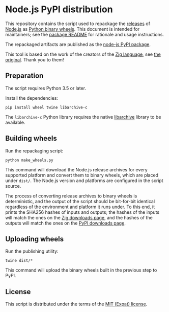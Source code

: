 Node.js PyPI distribution
=====================

This repository contains the script used to repackage the [releases][nodejsdl] of [Node.js][nodejs] as [Python binary wheels][wheel]. This document is intended for maintainers; see the [package README][pkgreadme] for rationale and usage instructions.

The repackaged artifacts are published as the [node-js PyPI package][pypi].

[nodejs]: https://nodejs.org/
[nodejsdl]:  https://nodejs.org/en/download/
[wheel]: https://github.com/pypa/wheel
[pkgreadme]: README.pypi.md
[pypi]: https://pypi.org/project/node-js/

This tool is based on the work of the creators of the [Zig language][ziglang], see [the original][basedon]. Thank you to them!

[ziglang]: https://ziglang.org
[basedon]: https://github.com/ziglang/zig-pypi

Preparation
-----------

The script requires Python 3.5 or later.

Install the dependencies:

```shell
pip install wheel twine libarchive-c
```

The `libarchive-c` Python library requires the native [libarchive][] library to be available.

[libarchive]: https://libarchive.org/

Building wheels
---------------

Run the repackaging script:

```shell
python make_wheels.py
```

This command will download the Node.js release archives for every supported platform and convert them to binary wheels, which are placed under `dist/`. The Node.js version and platforms are configured in the script source.

The process of converting release archives to binary wheels is deterministic, and the output of the script should be bit-for-bit identical regardless of the environment and platform it runs under. To this end, it prints the SHA256 hashes of inputs and outputs; the hashes of the inputs will match the ones on the [Zig downloads page][nodejsdl], and the hashes of the outputs will match the ones on the [PyPI downloads page][pypidl].

[pypidl]: https://pypi.org/project/node-js/#files

Uploading wheels
----------------

Run the publishing utility:

```shell
twine dist/*
```

This command will upload the binary wheels built in the previous step to PyPI.

License
-------

This script is distributed under the terms of the [MIT (Expat) license](LICENSE.txt).